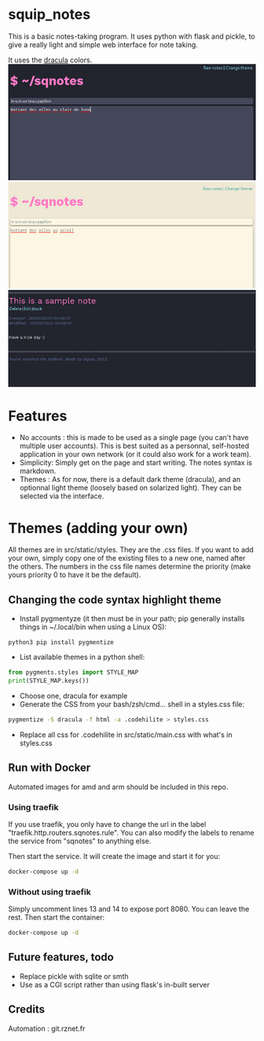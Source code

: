 # squip_notes

This is a basic notes-taking program. It uses python with flask and pickle, to give a really light and simple web interface for note taking.

It uses the [dracula](https://github.com/dracula/dracula-theme) colors.
![dark theme screenshot](./ssdark.png)
![light theme screenshot](./sslight.png)
![Screenshot of the application](./squipnotes.png)

# Features
* No accounts : this is made to be used as a single page (you can't have multiple user accounts). This is best suited as a personnal, self-hosted application in your own network (or it could also work for a work team).
* Simplicity: Simply get on the page and start writing. The notes syntax is markdown.
* Themes : As for now, there is a default dark theme (dracula), and an optionnal light theme (loosely based on solarized light). They can be selected via the interface.

# Themes (adding your own)
All themes are in src/static/styles. They are the .css files. If you want to add your own, simply copy one of the existing files to a new one, named after the others. The numbers in the css file names determine the priority (make yours priority 0 to have it be the default).

## Changing the code syntax highlight theme
* Install pygmentyze (it then must be in your path; pip generally installs things in ~/.local/bin when using a Linux OS): 
```
python3 pip install pygmentize
```
* List available themes in a python shell:
```python
from pygments.styles import STYLE_MAP
print(STYLE_MAP.keys())
```
* Choose one, dracula for example
* Generate the CSS from your bash/zsh/cmd... shell in a styles.css file:
```bash
pygmentize -S dracula -f html -a .codehilite > styles.css
```
* Replace all css for .codehilite in src/static/main.css with what's in styles.css

## Run with Docker
Automated images for amd and arm should be included in this repo.

### Using traefik
If you use traefik, you only have to change the url in the label "traefik.http.routers.sqnotes.rule". You can also modify the labels to rename the service from "sqnotes" to anything else.

Then start the service. It will create the image and start it for you:
```bash
docker-compose up -d
```

### Without using traefik
Simply uncomment lines 13 and 14 to expose port 8080. You can leave the rest.
Then start the container:
```bash
docker-compose up -d
```

## Future features, todo
* Replace pickle with sqlite or smth
* Use as a CGI script rather than using flask's in-built server

## Credits
Automation : git.rznet.fr

